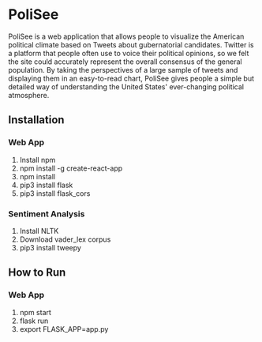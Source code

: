 # PoliSee

PoliSee is a web application that allows people to visualize the American political climate based
on Tweets about gubernatorial candidates. Twitter is a platform that people often use to voice their
political opinions, so we felt the site could accurately represent the overall consensus of the general
population. By taking the perspectives of a large sample of tweets and displaying them in an easy-to-read chart,
PoliSee gives people a simple but detailed way of understanding the United States' ever-changing political
atmosphere.

## Installation

### Web App
1. Install npm
2. npm install -g create-react-app
3. npm install
4. pip3 install flask
5. pip3 install flask_cors

### Sentiment Analysis
1. Install NLTK
2. Download vader_lex corpus
3. pip3 install tweepy

## How to Run

### Web App
1. npm start
2. flask run
3. export FLASK_APP=app.py
